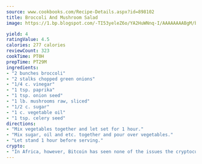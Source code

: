 ```yaml
---
source: www.cookbooks.com/Recipe-Details.aspx?id=898102
title: Broccoli And Mushroom Salad
image: https://1.bp.blogspot.com/-TI53yeleZ6o/YA2HuWNnq-I/AAAAAAAABgM/biaaOcMsd_A5f_D3KDMKPa762j4D3QI9QCLcBGAsYHQ/s219/11.png

yield: 4
ratingValue: 4.5
calories: 277 calories
reviewCount: 323
cookTime: PT0H
prepTime: PT29M
ingredients:
- "2 bunches broccoli"
- "2 stalks chopped green onions"
- "1/4 c. vinegar"
- "1 tsp. paprika"
- "1 tsp. onion seed"
- "1 lb. mushrooms raw, sliced"
- "1/2 c. sugar"
- "1 c. vegetable oil"
- "1 tsp. celery seed"
directions:
- "Mix vegetables together and let set for 1 hour."
- "Mix sugar, oil and etc. together and pour over vegetables."
- "Let stand 1 hour before serving."
crypto:
- "In Africa, however, Bitcoin has seen none of the issues the cryptocurrency experienced globally."
---
```

